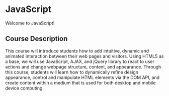 # JavaScript
Welcome to JavaScript!

## Course Description
This course will introduce students how to add intuitive, dynamic and animated interaction between their web pages and visitors. Using HTML5 as a base, we will use JavaScript, AJAX, and jQuery library to react to user actions and change webpage structure, content, and appearance. Through this course, students will learn how to dynamically refine design appearance, control and manipulate HTML elements via the DOM API, and create content within a medium that is used for both desktop and mobile device computing.

